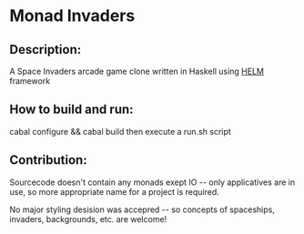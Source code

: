 # Monad Invaders

## Description:

A Space Invaders arcade game clone written in Haskell using [HELM](http://helm-engine.org/) framework

## How to build and run:

cabal configure && cabal build
then execute a run.sh script 

## Contribution: 

Sourcecode doesn't contain any monads exept IO -- only applicatives are in use, so more appropriate name for a project is required.

No major styling desision was accepred -- so concepts of spaceships, invaders, backgrounds, etc. are welcome!  